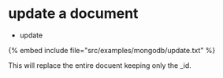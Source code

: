 # update a document

* update

{% embed include file="src/examples/mongodb/update.txt" %}


This will replace the entire docuent keeping only the _id.


